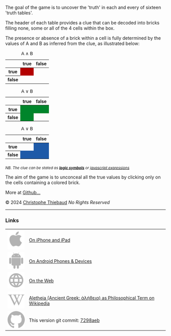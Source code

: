 The goal of the game is to uncover the 'truth' in each and every of sixteen 'truth tables'.

The header of each table provides a clue that can be decoded into bricks filling none, some or all of the 4 cells within the box.

The presence or absence of a brick within a cell is fully determined by the values of A and B as inferred from the clue, as illustrated below:

<div id="tables" class="center-children the-font-for-tables d-flex justify-content-around">
    <div id="element3" data-function="α &amp; β">
        <table class="table inline table-sm caption-top table-borderless">
            <caption id="AetB" class="text-center">𝖠 ∧ 𝖡</caption>
            <thead id="thead3">
                <tr>
                    <th style="display: table-cell;">
                        <div class="diagonal-line">&nbsp;</div>
                    </th>
                    <th style="display: table-cell;">true</th>
                    <th style="display: table-cell;">false</th>
                </tr>
            </thead>
            <tbody id="tbody3">
                <tr>
                    <th style="display: table-cell;">
                        <div class="vertical-text">true</div>
                    </th>
                    <td class="true" style="background-color: rgb(180, 0, 0); color: rgb(165, 0, 0);"></td>
                    <td class="false translucent" style="background-color: transparent;"></td>
                </tr>
                <tr>
                    <th style="display: table-cell;">
                        <div class="vertical-text">false</div>
                    </th>
                    <td class="false translucent" style="background-color: transparent;"></td>
                    <td class="false translucent" style="background-color: transparent;"></td>
                </tr>
            </tbody>
        </table>
    </div>
    <div id="element15" data-function="α | β">
        <table class="table inline table-sm caption-top table-borderless">
            <caption id="AouB" class="text-center">𝖠 ∨ 𝖡</caption>
            <thead id="thead15">
                <tr>
                    <th style="display: table-cell;">
                        <div class="diagonal-line">&nbsp;</div>
                    </th>
                    <th style="display: table-cell;">true</th>
                    <th style="display: table-cell;">false</th>
                </tr>
            </thead>
            <tbody id="tbody15">
                <tr>
                    <th style="display: table-cell;">
                        <div class="vertical-text">true</div>
                    </th>
                    <td class="true" style="background-color: rgb(0, 133, 43); color: rgb(0, 118, 38);"></td>
                    <td class="true" style="background-color: rgb(0, 133, 43); color: rgb(0, 118, 38);"></td>
                </tr>
                <tr>
                    <th style="display: table-cell;">
                        <div class="vertical-text">false</div>
                    </th>
                    <td class="true" style="background-color: rgb(0, 133, 43); color: rgb(0, 118, 38);"></td>
                    <td class="false translucent" style="background-color: transparent;"></td>
                </tr>
            </tbody>
        </table>
    </div>
    <div id="element17" data-function="!α | !β">
        <table class="table inline table-sm caption-top table-borderless">
            <caption id="nonAounonB" class="text-center"><span class="negation canonical">𝖠</span> ∨ <span class="negation canonical">𝖡</span></caption>
            <thead id="thead17">
                <tr>
                    <th style="display: table-cell;">
                        <div class="diagonal-line">&nbsp;</div>
                    </th>
                    <th style="display: table-cell;">true</th>
                    <th style="display: table-cell;">false</th>
                </tr>
            </thead>
            <tbody id="tbody17">
                <tr>
                    <th style="display: table-cell;">
                        <div class="vertical-text">true</div>
                    </th>
                    <td class="false translucent" style="background-color: transparent;"></td>
                    <td class="true" style="background-color: rgb(30, 90, 168); color: rgb(28, 83, 155);"></td>
                </tr>
                <tr>
                    <th style="display: table-cell;">
                        <div class="vertical-text">false</div>
                    </th>
                    <td class="true" style="background-color: rgb(30, 90, 168); color: rgb(28, 83, 155);"></td>
                    <td class="true" style="background-color: rgb(30, 90, 168); color: rgb(28, 83, 155);"></td>
                </tr>
            </tbody>
        </table>
    </div>
</div>

<!--
[logic symbols](https://en.wikipedia.org/wiki/List_of_logic_symbols)
[javascript expressions](https://en.wikipedia.org/wiki/List_of_logic_symbols)
-->

<sub><i>NB. The clue can be stated as 
<a id="logic_symbols" class="logic_symbols_OR_javascript_expressions" href="#" style="font-weight: bold;">logic symbols</a>
or 
<a id="javascript_expressions" class="logic_symbols_OR_javascript_expressions" href="#">javascript expressions</a>
</i>
</sub>

The aim of the game is to unconceal all the true values ​​by clicking only on the cells containing a colored brick.

<!---
Making mistakes doesn't hurt, but striving for accuracy enhances the overall enjoyment of the game, particularly with the textual and auditory rewards when finished.
-->

More at [Github&hellip;](https://github.com/cthiebaud/truth/blob/main/README.md)

&copy; 2024 [Christophe Thiebaud](https://cthiebaud.com/) *No Rights Reserved*

---

### Links

|                                                          |                                                                                                                        |
| :------------------------------------------------------- | :--------------------------------------------------------------------------------------------------------------------- |
| ![Apple App Store](assets/svg/Apple_logo_grey.svg)       | [On iPhone and iPad](https://apps.apple.com/us/app/aletheia-by-%C3%A6quologica/id6476017817)                           |
| ![Android App Store](assets/svg/android-svgrepo-com.svg) | [On Android Phones & Devices](https://play.google.com/store/apps/details?id=com.cthiebaud.aletheia.twa)                |
| ![WWW](assets/svg/internet-svgrepo-com.svg)              | [On the Web](https://aletheia.cthiebaud.com/)                                                                          |
| ![aletheia](assets/svg/Wikipedia's_W.svg)                | [Aletheia (Ancient Greek: ἀλήθεια) as Philosophical Term on Wikipedia ](https://en.wikipedia.org/wiki/Aletheia)        |
| ![Github](assets/svg/github.svg)                         | This version git commit: [7298aeb](https://github.com/cthiebaud/truth/commit/7298aeb004c1cc46fba4e6194ed8ebdd1413ab6e)            |
